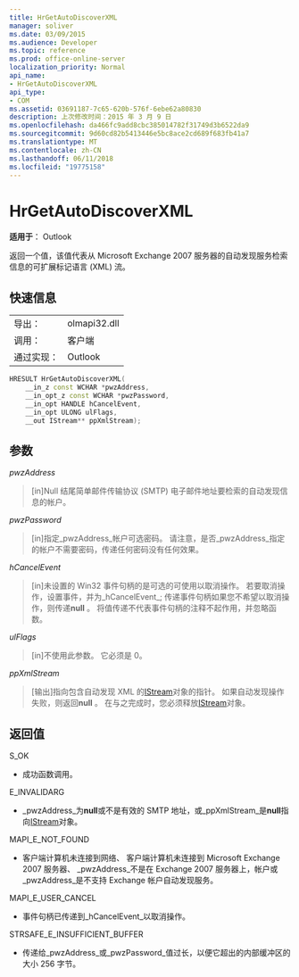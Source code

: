 ```yaml
---
title: HrGetAutoDiscoverXML
manager: soliver
ms.date: 03/09/2015
ms.audience: Developer
ms.topic: reference
ms.prod: office-online-server
localization_priority: Normal
api_name:
- HrGetAutoDiscoverXML
api_type:
- COM
ms.assetid: 03691187-7c65-620b-576f-6ebe62a80830
description: 上次修改时间：2015 年 3 月 9 日
ms.openlocfilehash: da466fc9add8cbc385014782f31749d3b6522da9
ms.sourcegitcommit: 9d60cd82b5413446e5bc8ace2cd689f683fb41a7
ms.translationtype: MT
ms.contentlocale: zh-CN
ms.lasthandoff: 06/11/2018
ms.locfileid: "19775158"
---
```

# <a name="hrgetautodiscoverxml"></a>HrGetAutoDiscoverXML

  
  
**适用于**： Outlook 
  
返回一个值，该值代表从 Microsoft Exchange 2007 服务器的自动发现服务检索信息的可扩展标记语言 (XML) 流。
  
## <a name="quick-info"></a>快速信息

|||
|:-----|:-----|
|导出：  <br/> |olmapi32.dll  <br/> |
|调用：  <br/> |客户端  <br/> |
|通过实现：  <br/> |Outlook  <br/> |
   
```cpp
HRESULT HrGetAutoDiscoverXML( 
    __in_z const WCHAR *pwzAddress, 
    __in_opt_z const WCHAR *pwzPassword, 
    __in_opt HANDLE hCancelEvent, 
    __in_opt ULONG ulFlags, 
    __out IStream** ppXmlStream); 

```

## <a name="parameters"></a>参数

 _pwzAddress_
  
> [in]Null 结尾简单邮件传输协议 (SMTP) 电子邮件地址要检索的自动发现信息的帐户。
    
 _pwzPassword_
  
> [in]指定_pwzAddress_帐户可选密码。 请注意，是否_pwzAddress_指定的帐户不需要密码，传递任何密码没有任何效果。 
    
 _hCancelEvent_
  
> [in]未设置的 Win32 事件句柄的是可选的可使用以取消操作。 若要取消操作，设置事件，并为_hCancelEvent_; 传递事件句柄如果您不希望以取消操作，则传递**null** 。 将值传递不代表事件句柄的注释不起作用，并忽略函数。 
    
 _ulFlags_
  
> [in]不使用此参数。 它必须是 0。
    
 _ppXmlStream_
  
> [输出]指向包含自动发现 XML 的[IStream](http://msdn.microsoft.com/en-us/library/aa380034%28VS.85%29.aspx)对象的指针。 如果自动发现操作失败，则返回**null** 。 在与之完成时，您必须释放[IStream](http://msdn.microsoft.com/en-us/library/aa380034%28VS.85%29.aspx)对象。 
    
## <a name="return-values"></a>返回值

S_OK 
  
- 成功函数调用。
    
E_INVALIDARG 
  
-  _pwzAddress_为**null**或不是有效的 SMTP 地址，或_ppXmlStream_是**null**指向[IStream](http://msdn.microsoft.com/en-us/library/aa380034%28VS.85%29.aspx)对象。 
    
MAPI_E_NOT_FOUND 
  
- 客户端计算机未连接到网络、 客户端计算机未连接到 Microsoft Exchange 2007 服务器、 _pwzAddress_不是在 Exchange 2007 服务器上，帐户或_pwzAddress_是不支持 Exchange 帐户自动发现服务。 
    
MAPI_E_USER_CANCEL 
  
- 事件句柄已传递到_hCancelEvent_以取消操作。 
    
STRSAFE_E_INSUFFICIENT_BUFFER
  
- 传递给_pwzAddress_或_pwzPassword_值过长，以便它超出的内部缓冲区的大小 256 字节。 
    


